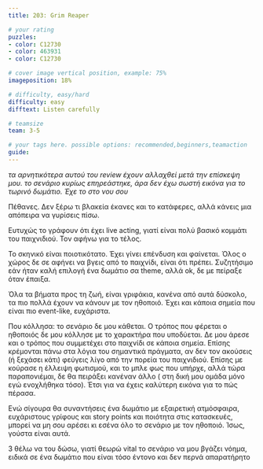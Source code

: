 ```yaml
---
title: 203: Grim Reaper

# your rating
puzzles:
- color: C12730
- color: 463931
- color: C12730

# cover image vertical position, example: 75%
imageposition: 18%

# difficulty, easy/hard
difficulty: easy
difftext: Listen carefully

# teamsize
team: 3-5

# your tags here. possible options: recommended,beginners,teamaction
guide:
---
```

*τα αρνητικότερα αυτού του review έχουν αλλαχθεί μετά την επίσκεψη μου. το σενάριο κυρίως επηρεάστηκε, άρα δεν έχω σωστή εικόνα για το τωρινό δωμάτιο. Έχε το στο νου σου*

Πέθανες. Δεν ξέρω τι βλακεία έκανες και το κατάφερες, αλλά κάνεις μια απόπειρα να γυρίσεις πίσω.

Ευτυχώς το γράφουν ότι έχει live acting, γιατί είναι πολύ βασικό κομμάτι του παιχνιδιού. Τον αφήνω για το τέλος.

Το σκηνικό είναι ποιοτικότατο. Έχει γίνει επένδυση και φαίνεται. Όλος ο χώρος δε σε αφήνει να βγεις από το παιχνίδι, είναι ότι πρέπει. Συζητήσιμο εάν ήταν καλή επιλογή ένα δωμάτιο σα theme, αλλά ok,
 δε με πείραξε όταν έπαιξα.

Όλα τα βήματα προς τη ζωή, είναι γριφάκια, κανένα από αυτά δύσκολο, τα πιο πολλά έχουν να κάνουν με τον ηθοποιό. Έχει και κάποια σημεία που είναι πιο event-like, ευχάριστα.

Που κόλλησα: το σενάριο δε μου κάθεται. Ο τρόπος που φέρεται ο ηθοποιός δε μου κόλλησε με το χαρακτήρα που υποδύεται. Δε μου άρεσε και ο τρόπος που συμμετέχει στο παιχνίδι σε κάποια σημεία. Επίσης κρέμονται πάνω στα λόγια του σημαντικά πράγματα, αν δεν τον ακούσεις (ή ξεχάσει κάτι) φεύγεις λίγο από την πορεία του παιχνιδιού.
Επίσης με κούρασε η έλλειψη φωτισμού, και το μπλε φως που υπήρχε,  αλλά τώρα παραπονιέμαι, δε θα πειράξει κανέναν άλλο ( στη δική μου ομάδα μόνο εγώ ενοχλήθηκα τόσο). Έτσι για να έχεις καλύτερη εικόνα για το πώς πέρασα.

Ενώ σίγουρα θα συναντήσεις ένα δωμάτιο με εξαιρετική ατμόσφαιρα, ευχάριστους γρίφους και story points και ποιότητα στις κατασκευές, μπορεί να μη σου αρέσει κι εσένα όλο το σενάριο με τον ηθοποιό. Ίσως, γούστα είναι αυτά.

3 θέλω να του δώσω, γιατί θεωρώ vital το σενάριο να μου βγάζει νόημα, ειδικά σε ένα δωμάτιο που είναι τόσο έντονο και δεν περνά απαρατήρητο
